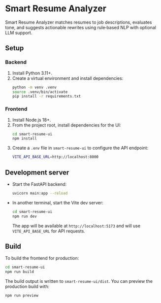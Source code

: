 # Smart Resume Analyzer

Smart Resume Analyzer matches resumes to job descriptions, evaluates tone, and suggests actionable rewrites using rule‑based NLP with optional LLM support.

## Setup

### Backend
1. Install Python 3.11+.
2. Create a virtual environment and install dependencies:
   ```bash
   python -m venv .venv
   source .venv/bin/activate
   pip install -r requirements.txt
   ```

### Frontend
1. Install Node.js 18+.
2. From the project root, install dependencies for the UI:
   ```bash
   cd smart-resume-ui
   npm install
   ```
3. Create a `.env` file in `smart-resume-ui` to configure the API endpoint:
   ```bash
   VITE_API_BASE_URL=http://localhost:8000
   ```

## Development server

* Start the FastAPI backend:
  ```bash
  uvicorn main:app --reload
  ```
* In another terminal, start the Vite dev server:
  ```bash
  cd smart-resume-ui
  npm run dev
  ```
  The app will be available at `http://localhost:5173` and will use `VITE_API_BASE_URL` for API requests.

## Build

To build the frontend for production:
```bash
cd smart-resume-ui
npm run build
```
The build output is written to `smart-resume-ui/dist`. You can preview the production build with:
```bash
npm run preview
```
